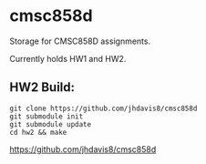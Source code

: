 # cmsc858d
Storage for CMSC858D assignments.

Currently holds HW1 and HW2.


## HW2 Build:

    git clone https://github.com/jhdavis8/cmsc858d
    git submodule init
    git submodule update
    cd hw2 && make

https://github.com/jhdavis8/cmsc858d
